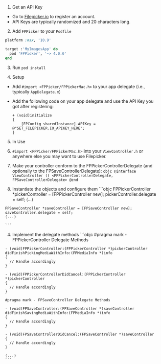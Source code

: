1. Get an API Key
  - Go to [Filepicker.io](www.filepicker.io) to register an account.
  - API Keys are typically randomized and 20 characters long.

2. Add `FPPicker` to your `Podfile`

  ```ruby
  platform :osx, '10.9'

  target :'MyImagesApp' do
    pod 'FPPicker', '~> 4.0.0'
  end
  ```

3. Run `pod install`

4. Setup
  - Add `#import <FPPicker/FPPickerMac.h>` to your app delegate (i.e., typically `AppDelegate.m`)
  - Add the following code on your app delegate and use the API Key you got after registering:

    ```objc
    + (void)initialize
    {
        [FPConfig sharedInstance].APIKey = @"SET_FILEPICKER.IO_APIKEY_HERE";
    }
    ```
5. In Use
  1. `#import <FPPicker/FPPickerMac.h>` into your `ViewController.h` or anywhere else you may want to use Filepicker.

  2. Make your controller conform to the FPPickerControllerDelegate (and optionally to the FPSaveControllerDelegate):
    ```objc
    @interface ViewController () <FPPickerControllerDelegate,
                                  FPSaveControllerDelegate>
    @end
    ```
  3. Instantiate the objects and configure them
    ```objc
    FPPickerController *pickerController = [FPPickerController new];
    pickerController.delegate = self;
    (...)

    FPSaveController *saveController = [FPSaveController new];
    saveController.delegate = self;
    (...)

    ```
  4. Implement the delegate methods
    ```objc
    #pragma mark - FPPickerController Delegate Methods

    - (void)FPPickerController:(FPPickerController *)pickerController didFinishPickingMediaWithInfo:(FPMediaInfo *)info
    {
      // Handle accordingly
    }

    - (void)FPPickerControllerDidCancel:(FPPickerController *)pickerController
    {
      // Handle accordingly
    }

    #pragma mark - FPSaveController Delegate Methods

    - (void)FPSaveController:(FPSaveController *)saveController didFinishSavingMediaWithInfo:(FPMediaInfo *)info
    {
      // Handle accordingly
    }

    - (void)FPSaveControllerDidCancel:(FPSaveController *)saveController
    {
      // Handle accordingly
    }

    (...)
    ```
